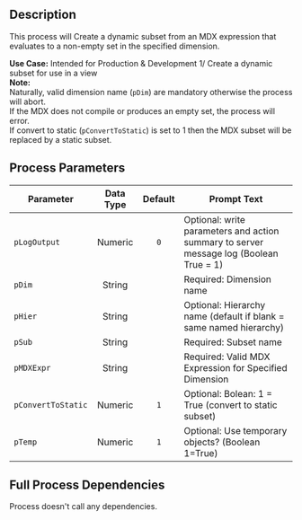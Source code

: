 ## Description
   
 This process will Create a dynamic subset from an MDX expression that evaluates to a non-empty set in the specified dimension.  
     
**Use Case:**    Intended for Production & Development 1/ Create a dynamic subset for use in a view      
**Note:**     
 Naturally, valid dimension name (`pDim`) are mandatory otherwise the process will abort.  
 If the MDX does not compile or produces an empty set, the process will error.  
 If convert to static (`pConvertToStatic`) is set to 1 then the MDX subset will be replaced by a static subset.  
## Process Parameters
  
|Parameter|Data Type|Default|Prompt Text|
  |---|:-:|:-:|---|
  |`pLogOutput`|Numeric|`0`|Optional: write parameters and action summary to server message log (Boolean True = 1)|
  |`pDim`|String||Required: Dimension name|
  |`pHier`|String||Optional: Hierarchy name (default if blank = same named hierarchy)|
  |`pSub`|String||Required: Subset name|
  |`pMDXExpr`|String||Required: Valid MDX Expression for Specified Dimension|
  |`pConvertToStatic`|Numeric|`1`|Optional: Bolean: 1 = True (convert to static subset)|
  |`pTemp`|Numeric|`1`|Optional: Use temporary objects? (Boolean 1=True)|
  ## Full Process Dependencies
Process doesn't call any dependencies.  
